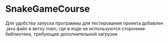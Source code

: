 # SnakeGameCourse
Для удобства запуска программы для тестирования проекта добавлен .java файл в ветку main, где в коде не используются сторонние библиотеки, требующие дополнительной загрузки
